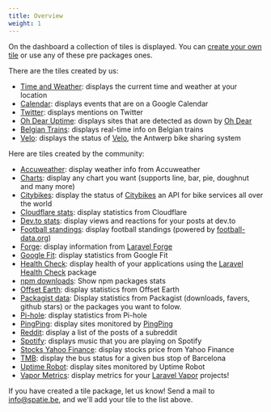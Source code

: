 ```yaml
---
title: Overview
weight: 1
---
```


On the dashboard a collection of tiles is displayed. You can [create your own tile](/laravel-dashboard/v1/adding-tiles/creating-your-own-tile) or use any of these pre packages ones.

There are the tiles created by us:

- [Time and Weather](/laravel-dashboard/v1/adding-tiles/time-weather): displays the current time and weather at your location
- [Calendar](/laravel-dashboard/v1/adding-tiles/google-calendar): displays events that are on a Google Calendar
- [Twitter](/laravel-dashboard/v1/adding-tiles/twitter-tile): displays mentions on Twitter
- [Oh Dear Uptime](/laravel-dashboard/v1/adding-tiles/oh-dear-uptime): displays sites that are detected as down by [Oh Dear](https://ohdear.app)
- [Belgian Trains](/laravel-dashboard/v1/adding-tiles/belgian-trains): displays real-time info on Belgian trains
- [Velo](/laravel-dashboard/v1/adding-tiles/velo): displays the status of [Velo](https://www.velo-antwerpen.be/en), the Antwerp bike sharing system

Here are tiles created by the community:

- [Accuweather](https://github.com/marcusmyers/laravel-dashboard-accuweather-tile): display weather info from Accuweather
- [Charts](https://github.com/fidum/laravel-dashboard-chart-tile): display any chart you want (supports line, bar, pie, doughnut and many more)
- [Citybikes](https://github.com/Astrotomic/laravel-dashboard-citybikes-tile): display the status of [Citybikes](https://citybik.es) an API for bike services all over the world
- [Cloudflare stats](https://github.com/owenvoke/laravel-dashboard-cloudflare-stats-tile): display statistics from Cloudflare
- [Dev.to stats](https://github.com/Hi-Folks/laravel-dashboard-devto-tile): display views and reactions for your posts at dev.to
- [Football standings](https://github.com/kayschima/laravel-dashboard-footballdata-standings-tile): display football standings (powered by [football-data.org](https://football-data.org))
- [Forge](https://github.com/aglipanci/laravel-dashboard-forge-tile): display information from [Laravel Forge](https://forge.laravel.com)
- [Google Fit](https://github.com/owenvoke/laravel-dashboard-google-fit-tile): display statistics from Google Fit
- [Health Check](https://github.com/tylerwoonton/laravel-dashboard-health-check-tile): display health of your applications using the [Laravel Health Check](https://github.com/ukfast/laravel-health-check) package
- [npm downloads](https://github.com/skydiver/laravel-dashboard-npm): Show npm packages stats
- [Offset Earth](https://github.com/owenvoke/laravel-dashboard-offset-earth-tile): display statistics from Offset Earth
- [Packagist data](https://packagist.org/packages/tjvb/laravel-dashboard-packagist-tile): Display statistics from Packagist (downloads, favers, github stars) or the packages you want to folow.
- [Pi-hole](https://github.com/owenvoke/laravel-dashboard-pihole-tile): display statistics from Pi-hole
- [PingPing](https://github.com/Astrotomic/laravel-dashboard-pingping-tile): display sites monitored by [PingPing](https://pingping.io)
- [Reddit](https://github.com/jeop10/laravel-dashboard-reddit-tile): display a list of the posts of a subreddit
- [Spotify](https://github.com/ashbakernz/laravel-dashboard-spotify-tile): displays music that you are playing on Spotify 
- [Stocks Yahoo Finance](https://github.com/vitorhugoro1/laravel-dashboard-stocks-tile): display stocks price from Yahoo Finance
- [TMB](https://github.com/dustycodecorp/laravel-dashboard-tmb-tile): display the bus status for a given bus stop of Barcelona
- [Uptime Robot](https://github.com/VineVax/laravel-dashboard-uptime-robot-tile): display sites monitored by Uptime Robot
- [Vapor Metrics](https://github.com/fidum/laravel-dashboard-vapor-metrics-tile): display metrics for your [Laravel Vapor](https://vapor.laravel.com) projects!


If you have created a tile package, let us know! Send a mail to info@spatie.be, and we'll add your tile to the list above.
